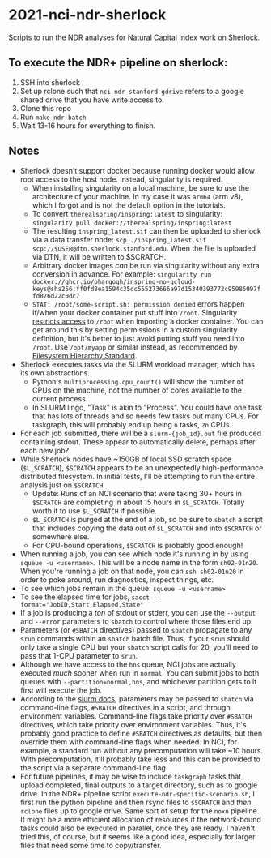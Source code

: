# 2021-nci-ndr-sherlock
Scripts to run the NDR analyses for Natural Capital Index work on Sherlock.

## To execute the NDR+ pipeline on sherlock:

1.  SSH into sherlock
2.  Set up rclone such that `nci-ndr-stanford-gdrive` refers to a google shared drive that you have write access to.
3.  Clone this repo
4.  Run `make ndr-batch`
5.  Wait 13-16 hours for everything to finish.


## Notes

* Sherlock doesn't support docker because running docker would allow root access to the host node.
  Instead, singularity is required.
   * When installing singularity on a local machine, be sure to use the architecture of your machine.
     In my case it was `arm64` (arm v8), which I forgot and is not the default option in the tutorials.
   * To convert `therealspring/inspring:latest` to singularity: `singularity pull docker://therealspring/inspring:latest`
   * The resulting `inspring_latest.sif` can then be uploaded to sherlock via a data transfer node:
     `scp ./inspring_latest.sif scp://$USER@dtn.sherlock.stanford.edu`.  When the file is uploaded via DTN, it
     will be written to $SCRATCH.
  * Arbitrary docker images _can_ be run via singularity without any extra conversion in advance.  For example:
    `singularity run docker://ghcr.io/phargogh/inspring-no-gcloud-keys@sha256:ff0fd8ea1594c35dc555273666a97d15340393772c95986097ffd826d22c0dc7`
  * `STAT: /root/some-script.sh: permission denied` errors happen if/when your
    docker container put stuff into `/root`.  Singularity [restricts access](https://sylabs.io/guides/3.9/user-guide/singularity_and_docker.html#best-practices-for-docker-singularityce-compatibility)
    to `/root` when importing a docker container.  You can get around this by setting permissions in a custom
    singularity definition, but it's better to just avoid putting stuff you need into `/root`.
    Use `/opt/myapp` or similar instead, as recommended by [Filesystem Hierarchy Standard](https://en.wikipedia.org/wiki/Filesystem_Hierarchy_Standard).
* Sherlock executes tasks via the SLURM workload manager, which has its own abstractions.
   * Python's `multiprocessing.cpu_count()` will show the number of CPUs on the machine, not the number of cores available to the current process.
   * In SLURM lingo, "Task" is akin to "Process".  You could have one task that has lots of threads and so needs few tasks but many CPUs.
     For taskgraph, this will probably end up being `n` tasks, `2n` CPUs.
* For each job submitted, there will be a `slurm-{job_id}.out` file produced containing stdout.
  These appear to automatically delete, perhaps after each new job?
* While Sherlock nodes have ~150GB of local SSD scratch space (`$L_SCRATCH`), `$SCRATCH` appears to be an
  unexpectedly high-performance distributed filesystem.  In initial tests, I'll be attempting to run the entire
  analysis just on `$SCRATCH`.
  * Update: Runs of an NCI scenario that were taking 30+ hours in `$SCRATCH` are completing in about 15 hours
    in `$L_SCRATCH`.  Totally worth it to use `$L_SCRATCH` if possible.
  * `$L_SCRATCH` is purged at the end of a job, so be sure to `sbatch` a script that includes copying the data
    out of `$L_SCRATCH` and into `$SCRATCH` or somewhere else.
  * For CPU-bound operations, `$SCRATCH` is probably good enough!
* When running a job, you can see which node it's running in by using `squeue -u <username>`.  This will be a node name
  in the form `sh02-01n20`.  When you're running a job on that node, you can `ssh sh02-01n20` in order to poke
  around, run diagnostics, inspect things, etc.
* To see which jobs remain in the queue: `squeue -u <username>`
* To see the elapsed time for jobs, `sacct --format="JobID,Start,Elapsed,State"`
* If a job is producing a _ton_ of stdout or stderr, you can use the `--output` and `--error` parameters to `sbatch`
  to control where those files end up.
* Parameters (or `#SBATCH` directives) passed to `sbatch` propagate to any `srun` commands within an `sbatch` batch file.
  Thus, if your `srun` should only take a single CPU but your `sbatch` script calls for 20, you'll need to pass that
  1-CPU parameter to `srun`.
* Although we have access to the `hns` queue, NCI jobs are actually executed
  _much_ sooner when run in `normal`.  You can submit jobs to both queues with
  `--partition=normal,hns`, and whichever partition gets to it first will
  execute the job.
* According to the [slurm docs](https://slurm.schedmd.com/sbatch.html#SECTION_INPUT-ENVIRONMENT-VARIABLES), parameters may be
  passed to `sbatch` via command-line flags, `#SBATCH` directives in a script, and through environment variables.
  Command-line flags take priority over `#SBATCH` directives, which take priority over environment variables.
  Thus, it's probably good practice to define `#SBATCH` directives as defaults,
  but then override them with command-line flags when needed.  In NCI, for
  example, a standard run without any precomputation will take ~10 hours.  With
  precomputation, it'll probably take less and this can be provided to the
  script via a separate command-line flag.
* For future pipelines, it may be wise to include `taskgraph` tasks that upload
  completed, final outputs to a target directory, such as to google drive.  In
  the NDR+ pipeline script `execute-ndr-specific-scenario.sh`, I first run the
  python pipeline and then rsync files to `$SCRATCH` and _then_ `rclone` files up
  to google drive.  Same sort of setup for the `noxn` pipeline.  It might be a
  more efficient allocation of resources if the network-bound tasks could also
  be executed in parallel, once they are ready.  I haven't tried this, of
  course, but it seems like a good idea, especially for larger files that need
  some time to copy/transfer.

